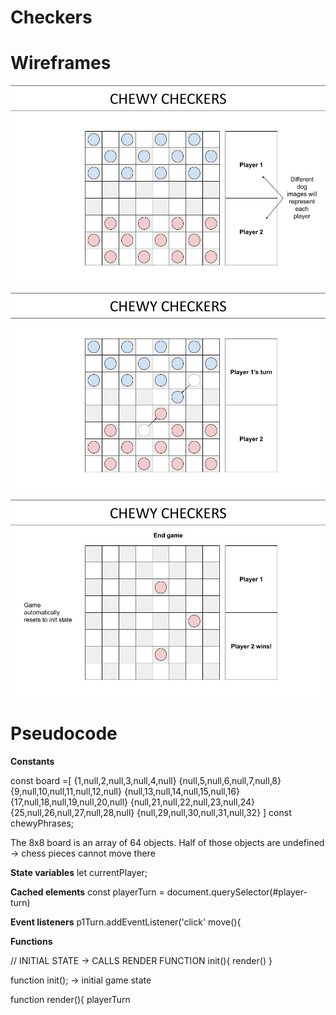 # Checkers

# Wireframes
 ![AltText](planning/wireframe1.jpg)

 ![AltText](planning/wireframe2.jpg)

 ![AltText](planning/wireframe3.jpg)

# Pseudocode
**Constants**

const board =[
{1,null,2,null,3,null,4,null}
{null,5,null,6,null,7,null,8}
{9,null,10,null,11,null,12,null}
{null,13,null,14,null,15,null,16}
{17,null,18,null,19,null,20,null}
{null,21,null,22,null,23,null,24}
{25,null,26,null,27,null,28,null}
{null,29,null,30,null,31,null,32}
]
const chewyPhrases;

The 8x8 board is an array of 64 objects. Half of those objects are undefined -> chess pieces cannot move there

**State variables**
let currentPlayer;



**Cached elements**
const playerTurn = document.querySelector(#player-turn)

**Event listeners**
p1Turn.addEventListener('click' move(){



**Functions**

// INITIAL STATE -> CALLS RENDER FUNCTION
init(){
  render()
}

function init(); -> initial game state

function render(){
 playerTurn


